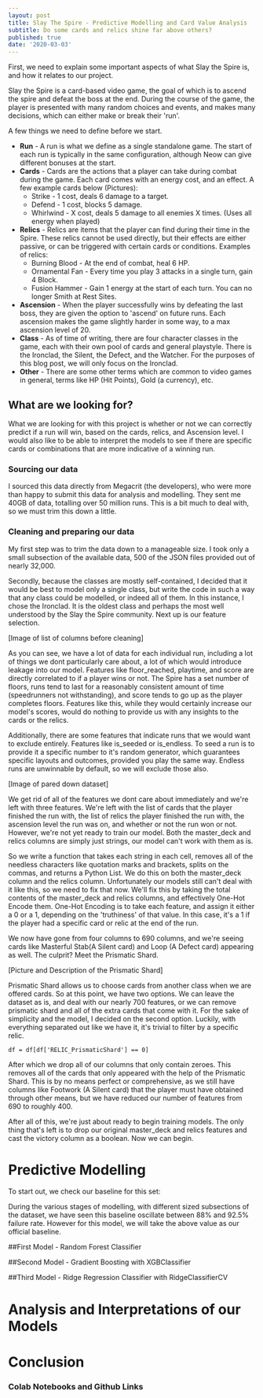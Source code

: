 ```yaml
---
layout: post
title: Slay The Spire - Predictive Modelling and Card Value Analysis
subtitle: Do some cards and relics shine far above others?
published: true
date: '2020-03-03'
---
```


First, we need to explain some important aspects of what Slay the Spire is, and how it relates to our project.

Slay the Spire is a card-based video game, the goal of which is to ascend the spire and defeat the boss at the end. During the course of the game, the player is presented with many random choices and events, and makes many decisions, which can either make or break their 'run'.

A few things we need to define before we start.
* **Run** - A run is what we define as a single standalone game. The start of each run is typically in the same configuration, although Neow can give different bonuses at the start.
* **Cards** - Cards are the actions that a player can take during combat during the game. Each card comes with an energy cost, and an effect. A few example cards below (Pictures):
  * Strike - 1 cost, deals 6 damage to a target.
  * Defend - 1 cost, blocks 5 damage.
  * Whirlwind - X cost, deals 5 damage to all enemies X times. (Uses all energy when played)
* **Relics** - Relics are items that the player can find during their time in the Spire. These relics cannot be used directly, but their effects are either passive, or can be triggered with certain cards or conditions. Examples of relics:
  * Burning Blood - At the end of combat, heal 6 HP.
  * Ornamental Fan - Every time you play 3 attacks in a single turn, gain 4 Block.
  * Fusion Hammer - Gain 1 energy at the start of each turn. You can no longer Smith at Rest Sites.
* **Ascension** - When the player successfully wins by defeating the last boss, they are given the option to 'ascend' on future runs. Each ascension makes the game slightly harder in some way, to a max ascension level of 20.
* **Class** - As of time of writing, there are four character classes in the game, each with their own pool of cards and general playstyle. There is the Ironclad, the Silent, the Defect, and the Watcher. For the purposes of this blog post, we will only focus on the Ironclad.
* **Other** - There are some other terms which are common to video games in general, terms like HP (Hit Points), Gold (a currency), etc.

## What are we looking for?
What we are looking for with this project is whether or not we can correctly predict if a run will win, based on the cards, relics, and Ascension level. I would also like to be able to interpret the models to see if there are specific cards or combinations that are more indicative of a winning run.

### Sourcing our data
I sourced this data directly from Megacrit (the developers), who were more than happy to submit this data for analysis and modelling. They sent me 40GB of data, totalling over 50 million runs. This is a bit much to deal with, so we must trim this down a little.

### Cleaning and preparing our data
My first step was to trim the data down to a manageable size. I took only a small subsection of the available data, 500 of the JSON files provided out of nearly 32,000.

Secondly, because the classes are mostly self-contained, I decided that it would be best to model only a single class, but write the code in such a way that any class could be modelled, or indeed all of them. In this instance, I chose the Ironclad. It is the oldest class and perhaps the most well understood by the Slay the Spire community. Next up is our feature selection.

[Image of list of columns before cleaning]

As you can see, we have a lot of data for each individual run, including a lot of things we dont particularly care about, a lot of which would introduce leakage into our model. Features like floor_reached, playtime, and score are directly correlated to if a player wins or not. The Spire has a set number of floors, runs tend to last for a reasonably consistent amount of time (speedrunners not withstanding), and score tends to go up as the player completes floors. Features like this, while they would certainly increase our model's scores, would do nothing to provide us with any insights to the cards or the relics.

Additionally, there are some features that indicate runs that we would want to exclude entirely. Features like is_seeded or is_endless. To seed a run is to provide it a specific number to it's random generator, which guarantees specific layouts and outcomes, provided you play the same way. Endless runs are unwinnable by default, so we will exclude those also.

[Image of pared down dataset]

We get rid of all of the features we dont care about immediately and we're left with three features. We're left with the list of cards that the player finished the run with, the list of relics the player finished the run with, the ascension level the run was on, and whether or not the run won or not. However, we're not yet ready to train our model. Both the master_deck and relics columns are simply just strings, our model can't work with them as is.

So we write a function that takes each string in each cell, removes all of the needless characters like quotation marks and brackets, splits on the commas, and returns a Python List. We do this on both the master_deck column and the relics column. Unfortunately our models still can't deal with it like this, so we need to fix that now. We'll fix this by taking the total contents of the master_deck and relics columns, and effectively One-Hot Encode them. One-Hot Encoding is to take each feature, and assign it either a 0 or a 1, depending on the 'truthiness' of that value. In this case, it's a 1 if the player had a specific card or relic at the end of the run.

We now have gone from four columns to 690 columns, and we're seeing cards like Masterful Stab(A Silent card) and Loop (A Defect card) appearing as well. The culprit? Meet the Prismatic Shard.

[Picture and Description of the Prismatic Shard]

Prismatic Shard allows us to choose cards from another class when we are offered cards. So at this point, we have two options. We can leave the dataset as is, and deal with our nearly 700 features, or we can remove prismatic shard and all of the extra cards that come with it. For the sake of simplicity and the model, I decided on the second option. Luckily, with everything separated out like we have it, it's trivial to filter by a specific relic.

`df = df[df['RELIC_PrismaticShard'] == 0]`

After which we drop all of our columns that only contain zeroes. This removes all of the cards that only appeared with the help of the Prismatic Shard. This is by no means perfect or comprehensive, as we still have columns like Footwork (A Silent card) that the player must have obtained through other means, but we have reduced our number of features from 690 to roughly 400.

After all of this, we're just about ready to begin training models. The only thing that's left is to drop our original master_deck and relics features and cast the victory column as a boolean. Now we can begin.

# Predictive Modelling

To start out, we check our baseline for this set:

During the various stages of modelling, with different sized subsections of the dataset, we have seen this baseline oscillate between 88% and 92.5% failure rate. However for this model, we will take the above value as our official baseline.

##First Model - Random Forest Classifier

##Second Model - Gradient Boosting with XGBClassifier

##Third Model - Ridge Regression Classifier with RidgeClassifierCV

# Analysis and Interpretations of our Models

# Conclusion

### Colab Notebooks and Github Links
